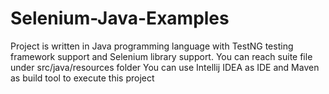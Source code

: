 # Selenium-Java-Examples

Project is written in Java programming language with TestNG testing framework support and Selenium library support. You can reach suite file under src/java/resources folder You can use Intellij IDEA as IDE and Maven as build tool to execute this project
